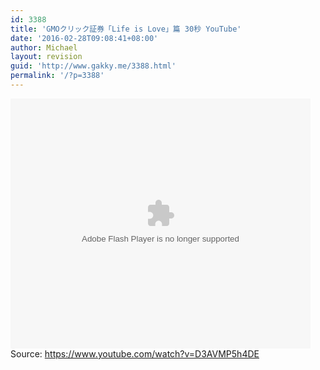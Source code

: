 ```yaml
---
id: 3388
title: 'GMOクリック証券「Life is Love」篇 30秒 YouTube'
date: '2016-02-28T09:08:41+08:00'
author: Michael
layout: revision
guid: 'http://www.gakky.me/3388.html'
permalink: '/?p=3388'
---
```


<embed height="400" src="http://www.tudou.com/v/fGVEuiFNP5o/&bid=05&rpid=51229674&resourceId=51229674_05_05_99/v.swf" type="application/x-shockwave-flash" width="480"></embed>  
Source: <https://www.youtube.com/watch?v=D3AVMP5h4DE>